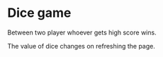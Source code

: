 # Dice game 
Between two player whoever gets high score wins.

The value of dice changes on refreshing the page.
